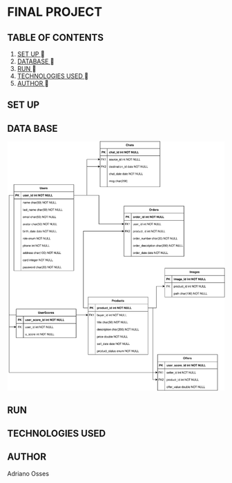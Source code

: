 # FINAL PROJECT
## TABLE OF CONTENTS
1. [ SET UP ](#set-up) :rocket:
2. [ DATABASE ](#db) :rocket:
3. [ RUN ](#run) :rocket:
4. [ TECHNOLOGIES USED ](#tech) :rocket:
5. [ AUTHOR ](#author) :rocket:

<a name="set-up"></a>
## SET UP
<a name="db"></a>
## DATA BASE
![Database](images/diagram8.svg)
<a name="run"></a>
## RUN

<a name="tech"></a>
## TECHNOLOGIES USED

<a name="author"></a>
## AUTHOR
Adriano Osses